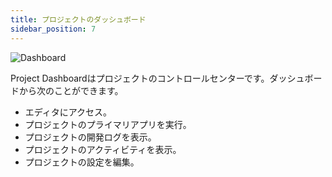 ```yaml
---
title: プロジェクトのダッシュボード
sidebar_position: 7
---
```


![Dashboard](/images/user-manual/dashboard/dashboard.png)

Project Dashboardはプロジェクトのコントロールセンターです。ダッシュボードから次のことができます。

* エディタにアクセス。
* プロジェクトのプライマリアプリを実行。
* プロジェクトの開発ログを表示。
* プロジェクトのアクティビティを表示。
* プロジェクトの設定を編集。
